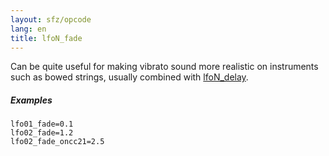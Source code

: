 ```yaml
---
layout: sfz/opcode
lang: en
title: lfoN_fade
---
```

Can be quite useful for making vibrato sound more realistic on instruments such
as bowed strings, usually combined with [lfoN_delay](lfoN_delay).

##### Examples

```
lfo01_fade=0.1
lfo02_fade=1.2
lfo02_fade_oncc21=2.5
```
